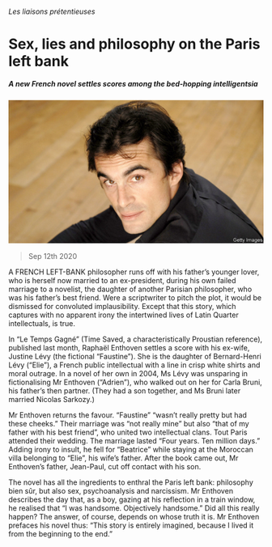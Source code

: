 ###### Les liaisons prétentieuses

# Sex, lies and philosophy on the Paris left bank 

##### A new French novel settles scores among the bed-hopping intelligentsia 

![image](images/20200912_EUP504.jpg) 

> Sep 12th 2020 

A  FRENCH LEFT-BANK philosopher runs off with his father’s younger lover, who is herself now married to an ex-president, during his own failed marriage to a novelist, the daughter of another Parisian philosopher, who was his father’s best friend. Were a scriptwriter to pitch the plot, it would be dismissed for convoluted implausibility. Except that this story, which captures with no apparent irony the intertwined lives of Latin Quarter intellectuals, is true.

In “Le Temps Gagné” (Time Saved, a characteristically Proustian reference), published last month, Raphaël Enthoven settles a score with his ex-wife, Justine Lévy (the fictional “Faustine”). She is the daughter of Bernard-Henri Lévy (“Elie”), a French public intellectual with a line in crisp white shirts and moral outrage. In a novel of her own in 2004, Ms Lévy was unsparing in fictionalising Mr Enthoven (“Adrien”), who walked out on her for Carla Bruni, his father’s then partner. (They had a son together, and Ms Bruni later married Nicolas Sarkozy.)


Mr Enthoven returns the favour. “Faustine” “wasn’t really pretty but had these cheeks.” Their marriage was “not really mine” but also “that of my father with his best friend”, who united two intellectual clans. Tout Paris attended their wedding. The marriage lasted “Four years. Ten million days.” Adding irony to insult, he fell for “Beatrice” while staying at the Moroccan villa belonging to “Elie”, his wife’s father. After the book came out, Mr Enthoven’s father, Jean-Paul, cut off contact with his son.

The novel has all the ingredients to enthral the Paris left bank: philosophy bien sûr, but also sex, psychoanalysis and narcissism. Mr Enthoven describes the day that, as a boy, gazing at his reflection in a train window, he realised that “I was handsome. Objectively handsome.” Did all this really happen? The answer, of course, depends on whose truth it is. Mr Enthoven prefaces his novel thus: “This story is entirely imagined, because I lived it from the beginning to the end.”

